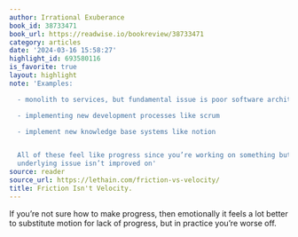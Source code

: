 ```yaml
---
author: Irrational Exuberance
book_id: 38733471
book_url: https://readwise.io/bookreview/38733471
category: articles
date: '2024-03-16 15:58:27'
highlight_id: 693580116
is_favorite: true
layout: highlight
note: 'Examples:

  - monolith to services, but fundamental issue is poor software architecture

  - implementing new development processes like scrum

  - implement new knowledge base systems like notion


  All of these feel like progress since you’re working on something but often the
  underlying issue isn’t improved on'
source: reader
source_url: https://lethain.com/friction-vs-velocity/
title: Friction Isn't Velocity.
---
```


If you’re not sure how to make progress, then emotionally it feels a lot better to substitute motion for lack of progress, but in practice you’re worse off.